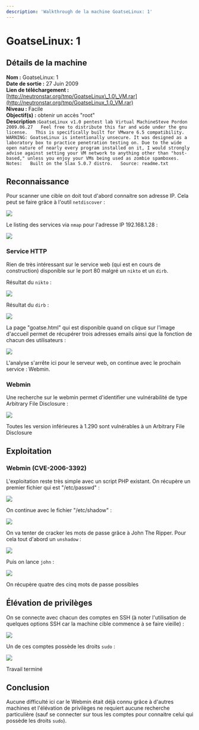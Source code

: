 ```yaml
---
description: 'Walkthrough de la machine GoatseLinux: 1'
---
```


# GoatseLinux: 1

## Détails de la machine

**Nom :** GoatseLinux: 1  
**Date de sortie :** 27 Juin 2009  
**Lien de téléchargement :** [http://neutronstar.org/tmp/GoatseLinux\_1.0\_VM.rar](http://neutronstar.org/tmp/GoatseLinux_1.0_VM.rar)  
**Niveau :** Facile  
**Objectif\(s\) :** obtenir un accès "root"  
**Description :**`GoatseLinux v1.0 pentest lab Virtual MachineSteve Pordon  
2009.06.27  
Feel free to distribute this far and wide under the gnu license.  
This is specifically built for VMware 6.5 compatibility.  
WARNING: GoatseLinux is intentionally unsecure. It was designed as a laboratory box to practice penetration testing on. Due to the wide open nature of nearly every program installed on it, I would strongly advise against setting your VM network to anything other than "host-based," unless you enjoy your VMs being used as zombie spamboxes.  
Notes:  
Built on the Slax 5.0.7 distro.  
Source: readme.txt`  


## Reconnaissance

Pour scanner une cible on doit tout d'abord connaitre son adresse IP. Cela peut se faire grâce à l'outil `netdiscover` :

![](../../../.gitbook/assets/dda4d9317564af4bac9cdb698758b3b5.png)

Le listing des services via `nmap` pour l'adresse IP 192.168.1.28 :

![](../../../.gitbook/assets/af71b11b2f198a81e0bb32cf2572458f.png)

### Service HTTP

Rien de très intéressant sur le service web \(qui est en cours de construction\) disponible sur le port 80 malgré un `nikto` et un `dirb`.

Résultat du `nikto` :

![](../../../.gitbook/assets/890e2275dc4d88860063aa3bdbfd5976.png)

Résultat du `dirb` :

![](../../../.gitbook/assets/1cd9693cd6eb8444ed133049e00abc09.png)

La page "goatse.html" qui est disponible quand on clique sur l'image d'accueil permet de récupérer trois adresses emails ainsi que la fonction de chacun des utilisateurs :

![](../../../.gitbook/assets/0a4688e8850df7f64a34a74e23a0f214.png)

L'analyse s'arrête ici pour le serveur web, on continue avec le prochain service : Webmin.

### Webmin

Une recherche sur le webmin permet d'identifier une vulnérabilité de type Arbitrary File Disclosure :

![](../../../.gitbook/assets/cab2a936f9146e332f0b86164a81f9a4.png)

Toutes les version inférieures à 1.290 sont vulnérables à un Arbitrary File Disclosure

## Exploitation

### Webmin \(CVE-2006-3392\)

L'exploitation reste très simple avec un script PHP existant. On récupère un premier fichier qui est "/etc/passwd" :

![](../../../.gitbook/assets/176bb3cdc4ca3d61b6fb564baa73a371.png)

On continue avec le fichier "/etc/shadow" :

![](../../../.gitbook/assets/892cb970140ba41f582b89cbfc324dc9.png)

On va tenter de cracker les mots de passe grâce à John The Ripper. Pour cela tout d'abord un `unshadow` :

![](../../../.gitbook/assets/c243fdf5bb5a8cc8be6ce0f395f12e71.png)

Puis on lance `john` :

![](../../../.gitbook/assets/3562a697fcc39cb70d567ed1ccf80bbd.png)

On récupère quatre des cinq mots de passe possibles

## Élévation de privilèges

On se connecte avec chacun des comptes en SSH \(à noter l'utilisation de quelques options SSH car la machine cible commence à se faire vieille\) :

![](../../../.gitbook/assets/442a348df6358e910d38cfc44fa83133.png)

Un de ces comptes possède les droits `sudo` :

![](../../../.gitbook/assets/8e25dcb12d7ae8952614b739aa551605.png)

Travail terminé

## Conclusion

Aucune difficulté ici car le Webmin était déjà connu grâce à d'autres machines et l'élévation de privilèges ne requiert aucune recherche particulière \(sauf se connecter sur tous les comptes pour connaitre celui qui possède les droits `sudo`\).

